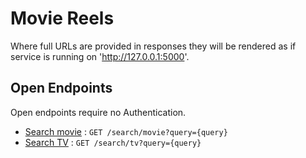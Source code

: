 # Movie Reels

Where full URLs are provided in responses they will be rendered as if service
is running on 'http://127.0.0.1:5000'.

## Open Endpoints

Open endpoints require no Authentication.

* [Search movie](search.md) : `GET /search/movie?query={query}`
* [Search TV](search.md) : `GET /search/tv?query={query}`